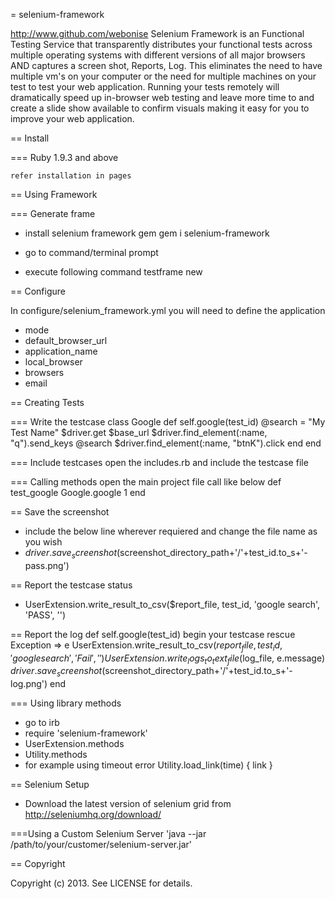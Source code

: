 = selenium-framework

http://www.github.com/webonise
Selenium Framework is an Functional Testing Service that transparently distributes your functional tests across multiple operating systems with different versions of all major browsers AND captures a screen shot, Reports, Log. This eliminates the need to have multiple vm's on your computer or the need for multiple machines on your test to test your web application.  Running your tests remotely will dramatically speed up in-browser web testing and leave more time to  and create a slide show available to confirm visuals making it easy for you to improve your web application.

== Install

=== Ruby 1.9.3 and above

	refer installation in pages

== Using Framework

=== Generate frame

* install selenium framework gem
	gem i selenium-framework

* go to command/terminal prompt

* execute following command
	testframe new <project name>

== Configure

In configure/selenium_framework.yml you will need to define the application
* mode
* default_browser_url
* application_name
* local_browser
* browsers
* email

== Creating Tests

=== Write the testcase
   class Google
     def self.google(test_id)
       @search = "My Test Name"
       $driver.get $base_url
       $driver.find_element(:name, "q").send_keys @search
       $driver.find_element(:name, "btnK").click
     end
   end

=== Include testcases
   open the includes.rb and include the testcase file

=== Calling methods
   open the main project file call like below
   def test_google
      Google.google 1
   end

== Save the screenshot
   * include the below line wherever requiered and change the file name as you wish
   * $driver.save_screenshot($screenshot_directory_path+'/'+test_id.to_s+'-pass.png')

== Report the testcase status
   * UserExtension.write_result_to_csv($report_file, test_id, 'google search', 'PASS', '')

== Report the log
   def self.google(test_id)
    begin
     your testcase
    rescue Exception => e
         UserExtension.write_result_to_csv($report_file, test_id, 'google search', 'Fail', '')
         UserExtension.write_logs_to_text_file($log_file, e.message)
         $driver.save_screenshot($screenshot_directory_path+'/'+test_id.to_s+'-log.png')
    end

=== Using library methods

* go to irb
* require 'selenium-framework'
* UserExtension.methods
* Utility.methods
* for example using timeout error
    Utility.load_link(time) { link }

   
== Selenium Setup
* Download the latest version of selenium grid from http://seleniumhq.org/download/

===Using a Custom Selenium Server
'java --jar /path/to/your/customer/selenium-server.jar'

== Copyright

Copyright (c) 2013. See LICENSE for details.